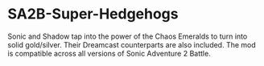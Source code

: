 # SA2B-Super-Hedgehogs
Sonic and Shadow tap into the power of the Chaos Emeralds to turn into solid gold/silver. Their Dreamcast counterparts are also included.
The mod is compatible across all versions of Sonic Adventure 2 Battle.
